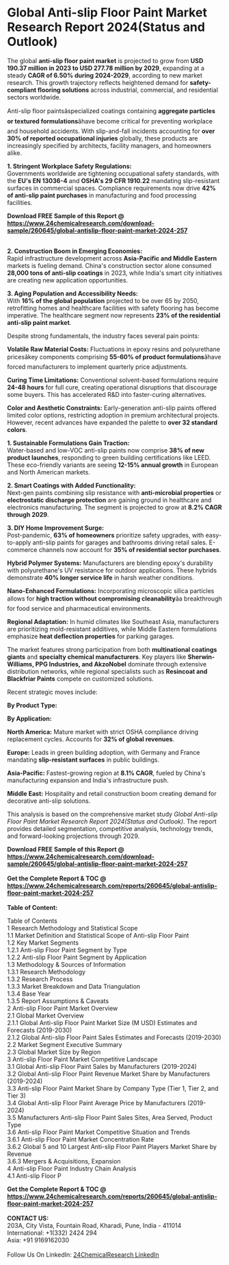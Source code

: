 <h1>Global Anti-slip Floor Paint Market Research Report 2024(Status and Outlook)</h1><p>The global <strong>anti-slip floor paint market</strong> is projected to grow from <strong>USD 190.37 million in 2023 to USD 277.78 million by 2029</strong>, expanding at a steady <strong>CAGR of 6.50% during 2024-2029</strong>, according to new market research. This growth trajectory reflects heightened demand for <strong>safety-compliant flooring solutions</strong> across industrial, commercial, and residential sectors worldwide.</p><p>Anti-slip floor paintsâspecialized coatings containing <strong>aggregate particles or textured formulations</strong>âhave become critical for preventing workplace and household accidents. With slip-and-fall incidents accounting for <strong>over 30% of reported occupational injuries</strong> globally, these products are increasingly specified by architects, facility managers, and homeowners alike.</p><p><strong>1. Stringent Workplace Safety Regulations:</strong><br>
Governments worldwide are tightening occupational safety standards, with the <strong>EU's EN 13036-4</strong> and <strong>OSHA's 29 CFR 1910.22</strong> mandating slip-resistant surfaces in commercial spaces. Compliance requirements now drive <strong>42% of anti-slip paint purchases</strong> in manufacturing and food processing facilities.</p><div><b>Download FREE Sample of this Report @ 
            <a href="https://www.24chemicalresearch.com/download-sample/260645/global-antislip-floor-paint-market-2024-257">
            https://www.24chemicalresearch.com/download-sample/260645/global-antislip-floor-paint-market-2024-257</a></b></div><br><p><strong>2. Construction Boom in Emerging Economies:</strong><br>
Rapid infrastructure development across <strong>Asia-Pacific and Middle Eastern</strong> markets is fueling demand. China's construction sector alone consumed <strong>28,000 tons of anti-slip coatings</strong> in 2023, while India's smart city initiatives are creating new application opportunities.</p><p><strong>3. Aging Population and Accessibility Needs:</strong><br>
With <strong>16% of the global population</strong> projected to be over 65 by 2050, retrofitting homes and healthcare facilities with safety flooring has become imperative. The healthcare segment now represents <strong>23% of the residential anti-slip paint market</strong>.</p><p>Despite strong fundamentals, the industry faces several pain points:</p><p><strong>Volatile Raw Material Costs:</strong> Fluctuations in epoxy resins and polyurethane pricesâkey components comprising <strong>55-60% of product formulations</strong>âhave forced manufacturers to implement quarterly price adjustments.</p><p><strong>Curing Time Limitations:</strong> Conventional solvent-based formulations require <strong>24-48 hours</strong> for full cure, creating operational disruptions that discourage some buyers. This has accelerated R&amp;D into faster-curing alternatives.</p><p><strong>Color and Aesthetic Constraints:</strong> Early-generation anti-slip paints offered limited color options, restricting adoption in premium architectural projects. However, recent advances have expanded the palette to <strong>over 32 standard colors</strong>.</p><p><strong>1. Sustainable Formulations Gain Traction:</strong><br>
Water-based and low-VOC anti-slip paints now comprise <strong>38% of new product launches</strong>, responding to green building certifications like LEED. These eco-friendly variants are seeing <strong>12-15% annual growth</strong> in European and North American markets.</p><p><strong>2. Smart Coatings with Added Functionality:</strong><br>
Next-gen paints combining slip resistance with <strong>anti-microbial properties</strong> or <strong>electrostatic discharge protection</strong> are gaining ground in healthcare and electronics manufacturing. The segment is projected to grow at <strong>8.2% CAGR through 2029</strong>.</p><p><strong>3. DIY Home Improvement Surge:</strong><br>
Post-pandemic, <strong>63% of homeowners</strong> prioritize safety upgrades, with easy-to-apply anti-slip paints for garages and bathrooms driving retail sales. E-commerce channels now account for <strong>35% of residential sector purchases</strong>.</p><p><strong>Hybrid Polymer Systems:</strong> Manufacturers are blending epoxy's durability with polyurethane's UV resistance for outdoor applications. These hybrids demonstrate <strong>40% longer service life</strong> in harsh weather conditions.</p><p><strong>Nano-Enhanced Formulations:</strong> Incorporating microscopic silica particles allows for <strong>high traction without compromising cleanability</strong>âa breakthrough for food service and pharmaceutical environments.</p><p><strong>Regional Adaptation:</strong> In humid climates like Southeast Asia, manufacturers are prioritizing mold-resistant additives, while Middle Eastern formulations emphasize <strong>heat deflection properties</strong> for parking garages.</p><p>The market features strong participation from both <strong>multinational coatings giants</strong> and <strong>specialty chemical manufacturers</strong>. Key players like <strong>Sherwin-Williams, PPG Industries, and AkzoNobel</strong> dominate through extensive distribution networks, while regional specialists such as <strong>Resincoat and Blackfriar Paints</strong> compete on customized solutions.</p><p>Recent strategic moves include:</p><p><strong>By Product Type:</strong></p><p><strong>By Application:</strong></p><p><strong>North America:</strong> Mature market with strict OSHA compliance driving replacement cycles. Accounts for <strong>32% of global revenues</strong>.</p><p><strong>Europe:</strong> Leads in green building adoption, with Germany and France mandating <strong>slip-resistant surfaces</strong> in public buildings.</p><p><strong>Asia-Pacific:</strong> Fastest-growing region at <strong>8.1% CAGR</strong>, fueled by China's manufacturing expansion and India's infrastructure push.</p><p><strong>Middle East:</strong> Hospitality and retail construction boom creating demand for decorative anti-slip solutions.</p><p>This analysis is based on the comprehensive market study <em>Global Anti-slip Floor Paint Market Research Report 2024(Status and Outlook)</em>. The report provides detailed segmentation, competitive analysis, technology trends, and forward-looking projections through 2029.</p><div><b>Download FREE Sample of this Report @ 
            <a href="https://www.24chemicalresearch.com/download-sample/260645/global-antislip-floor-paint-market-2024-257">
            https://www.24chemicalresearch.com/download-sample/260645/global-antislip-floor-paint-market-2024-257</a></b></div><br><div><b>Get the Complete Report & TOC @ 
            <a href="https://www.24chemicalresearch.com/reports/260645/global-antislip-floor-paint-market-2024-257">
            https://www.24chemicalresearch.com/reports/260645/global-antislip-floor-paint-market-2024-257</a></b></div><br>
            <b>Table of Content:</b><p>Table of Contents<br />
1 Research Methodology and Statistical Scope<br />
1.1 Market Definition and Statistical Scope of Anti-slip Floor Paint<br />
1.2 Key Market Segments<br />
1.2.1 Anti-slip Floor Paint Segment by Type<br />
1.2.2 Anti-slip Floor Paint Segment by Application<br />
1.3 Methodology & Sources of Information<br />
1.3.1 Research Methodology<br />
1.3.2 Research Process<br />
1.3.3 Market Breakdown and Data Triangulation<br />
1.3.4 Base Year<br />
1.3.5 Report Assumptions & Caveats<br />
2 Anti-slip Floor Paint Market Overview<br />
2.1 Global Market Overview<br />
2.1.1 Global Anti-slip Floor Paint Market Size (M USD) Estimates and Forecasts (2019-2030)<br />
2.1.2 Global Anti-slip Floor Paint Sales Estimates and Forecasts (2019-2030)<br />
2.2 Market Segment Executive Summary<br />
2.3 Global Market Size by Region<br />
3 Anti-slip Floor Paint Market Competitive Landscape<br />
3.1 Global Anti-slip Floor Paint Sales by Manufacturers (2019-2024)<br />
3.2 Global Anti-slip Floor Paint Revenue Market Share by Manufacturers (2019-2024)<br />
3.3 Anti-slip Floor Paint Market Share by Company Type (Tier 1, Tier 2, and Tier 3)<br />
3.4 Global Anti-slip Floor Paint Average Price by Manufacturers (2019-2024)<br />
3.5 Manufacturers Anti-slip Floor Paint Sales Sites, Area Served, Product Type<br />
3.6 Anti-slip Floor Paint Market Competitive Situation and Trends<br />
3.6.1 Anti-slip Floor Paint Market Concentration Rate<br />
3.6.2 Global 5 and 10 Largest Anti-slip Floor Paint Players Market Share by Revenue<br />
3.6.3 Mergers & Acquisitions, Expansion<br />
4 Anti-slip Floor Paint Industry Chain Analysis<br />
4.1 Anti-slip Floor P</p><div><b>Get the Complete Report & TOC @ 
            <a href="https://www.24chemicalresearch.com/reports/260645/global-antislip-floor-paint-market-2024-257">
            https://www.24chemicalresearch.com/reports/260645/global-antislip-floor-paint-market-2024-257</a></b></div><br><b>CONTACT US:</b><br>
            203A, City Vista, Fountain Road, Kharadi, Pune, India - 411014<br>
            International: +1(332) 2424 294<br>
            Asia: +91 9169162030 <br><br>
            Follow Us On LinkedIn: <a href="https://www.linkedin.com/company/24chemicalresearch/">24ChemicalResearch LinkedIn</a>